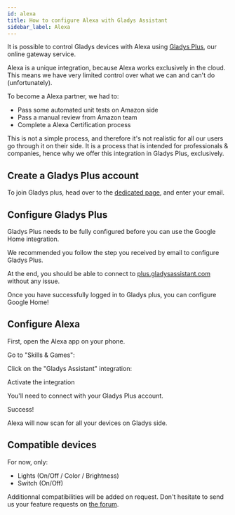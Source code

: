```yaml
---
id: alexa
title: How to configure Alexa with Gladys Assistant
sidebar_label: Alexa
---
```


It is possible to control Gladys devices with Alexa using [Gladys Plus](/plus), our online gateway service.

Alexa is a unique integration, because Alexa works exclusively in the cloud. This means we have very limited control over what we can and can't do (unfortunately).

To become a Alexa partner, we had to:

- Pass some automated unit tests on Amazon side
- Pass a manual review from Amazon team
- Complete a Alexa Certification process

This is not a simple process, and therefore it's not realistic for all our users go through it on their side. It is a process that is intended for professionals & companies, hence why we offer this integration in Gladys Plus, exclusively.

## Create a Gladys Plus account

To join Gladys plus, head over to the [dedicated page](/plus), and enter your email.

## Configure Gladys Plus

Gladys Plus needs to be fully configured before you can use the Google Home integration.

We recommended you follow the step you received by email to configure Gladys Plus.

At the end, you should be able to connect to [plus.gladysassistant.com](https://plus.gladysassistant.com) without any issue.

Once you have successfully logged in to Gladys plus, you can configure Google Home!

## Configure Alexa

First, open the Alexa app on your phone.

Go to "Skills & Games":



Click on the "Gladys Assistant" integration:



Activate the integration


You'll need to connect with your Gladys Plus account.



Success!



Alexa will now scan for all your devices on Gladys side.



## Compatible devices

For now, only:

- Lights (On/Off / Color / Brightness)
- Switch (On/Off)

Additionnal compatibilities will be added on request. Don't hesitate to send us your feature requests on [the forum](https://community.gladysassistant.com/).
